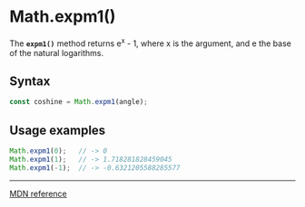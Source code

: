# Math.expm1()

The **`expm1()`** method returns e<sup>x</sup> - 1, where x is the argument, and e the base of the natural logarithms.

## Syntax

```js
const coshine = Math.expm1(angle);
```

## Usage examples

```js
Math.expm1(0);   // -> 0
Math.expm1(1);   // -> 1.718281828459045
Math.expm1(-1);  // -> -0.6321205588285577
```

---

[MDN reference](https://developer.mozilla.org/en-US/docs/Web/JavaScript/Reference/Global_Objects/Math/expm1)
